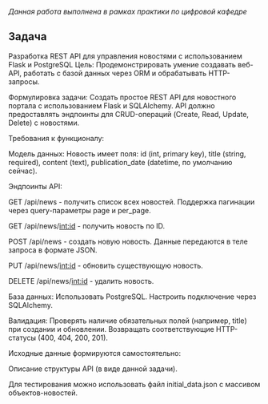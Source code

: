 *Данная работа выполнена в рамках практики по цифровой кафедре*

## **Задача**

Разработка REST API для управления новостями с использованием Flask и PostgreSQL
Цель: Продемонстрировать умение создавать веб-API, работать с базой данных через ORM и обрабатывать HTTP-запросы.

Формулировка задачи:
Создать простое REST API для новостного портала с использованием Flask и SQLAlchemy. API должно предоставлять эндпоинты для CRUD-операций (Create, Read, Update, Delete) с новостями.

Требования к функционалу:

Модель данных: Новость имеет поля: id (int, primary key), title (string, required), content (text), publication_date (datetime, по умолчанию сейчас).

Эндпоинты API:

GET /api/news - получить список всех новостей. Поддержка пагинации через query-параметры page и per_page.

GET /api/news/<int:id> - получить новость по ID.

POST /api/news - создать новую новость. Данные передаются в теле запроса в формате JSON.

PUT /api/news/<int:id> - обновить существующую новость.

DELETE /api/news/<int:id> - удалить новость.

База данных: Использовать PostgreSQL. Настроить подключение через SQLAlchemy.

Валидация: Проверять наличие обязательных полей (например, title) при создании и обновлении. Возвращать соответствующие HTTP-статусы (400, 404, 200, 201).

Исходные данные формируются самостоятельно:

Описание структуры API (в виде данной задачи).

Для тестирования можно использовать файл initial_data.json с массивом объектов-новостей.